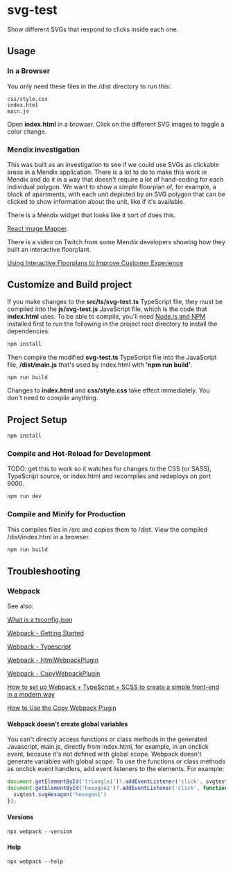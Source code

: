 # svg-test

Show different SVGs that respond to clicks inside each one.

## Usage

### In a Browser
You only need these files in the /dist directory to run this:

```shell
css/style.css
index.html
main.js
```
Open **index.html** in a browser. Click on the different SVG images to toggle 
a color change.

### Mendix investigation

This was built as an investigation to see if we could use SVGs as clickable 
areas in a Mendix application. There is a lot to do to make this work in 
Mendix and do it in a way that doesn't require a lot of hand-coding for each 
individual polygon. We want to show a simple floorplan of, for example, a block 
of apartments, with each unit depicted by an SVG polygon that can be clicked to 
show information about the unit, like if it's available.

There is a Mendix widget that looks like it sort of does this.

[React Image Mapper](https://marketplace.mendix.com/link/component/235635).

There is a video on Twitch from some Mendix developers showing how they built 
an interactive floorplant.

[Using Interactive Floorplans to Improve Customer Experience](https://www.twitch.tv/videos/1302068683)


## Customize and Build project

If you make changes to the **src/ts/svg-test.ts** TypeScript file, 
they must be compiled into the **js/svg-test.js** JavaScript file, 
which is the code that **index.html** uses. To be able to compile, you'll need 
[Node.js and NPM](https://docs.npmjs.com/downloading-and-installing-node-js-and-npm) 
installed first to run the following in the project root directory to install 
the dependencies.

```sh
npm install
```

Then compile the modified **svg-test.ts** TypeScript file into the 
JavaScript file, **/dist/main.js** that's used by index.html with 
**'npm run build'**.

```sh
npm run build
```

Changes to **index.html** and **css/style.css** take effect immediately. You don't 
need to compile anything.

## Project Setup

```sh
npm install
```

### Compile and Hot-Reload for Development
TODO: get this to work so it watches for changes to the CSS (or SASS), TypeScript 
source, or index.html and recompiles and redeploys on port 9000.

```sh
npm run dev
```

### Compile and Minify for Production
This compiles files in /src and copies them to /dist. View the compiled 
/dist/index.html in a browser.

```sh
npm run build
```

## Troubleshooting

### Webpack
See also:

[What is a tsconfig.json](https://www.typescriptlang.org/docs/handbook/tsconfig-json.html)

[Webpack - Getting Started](https://webpack.js.org/guides/getting-started/#basic-setup)

[Webpack - Typescript](https://webpack.js.org/guides/typescript/)

[Webpack - HtmlWebpackPlugin](https://webpack.js.org/plugins/html-webpack-plugin/)

[Webpack - CopyWebpackPlugin](https://webpack.js.org/plugins/copy-webpack-plugin/)

[How to set up Webpack + TypeScript + SCSS to create a simple front-end in a modern way](https://medium.com/@coder_in_austria/how-to-set-up-webpack-typescript-scss-to-create-a-simple-front-end-in-a-modern-way-86850ee3f1c6)

[How to Use the Copy Webpack Plugin](https://www.squash.io/how-to-use-the-copy-webpack-plugin/)

#### Webpack doesn't create global variables
You can't directly access functions or class methods in the generated 
Javascript, main.js, directly from index.html, for example, in an onclick 
event, because it's not defined with global scope. Webpack doesn't generate 
variables with global scope. To use the functions or class methods as 
onclick event handlers, add event listeners to the elements. For example:

```javascript
document.getElementById('triangle1')?.addEventListener('click', svgtest.svgTriangle);
document.getElementById('hexagon1')?.addEventListener('click', function() {
  svgtest.svgHexagon('hexagon1')
});
```

#### Versions
`npx webpack --version`

#### Help
`npx webpack --help`
